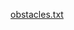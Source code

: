 [obstacles.txt](https://github.com/UIUUUUUUUUUUUUUUUUU/UIUUUUUUUUUUUUUUUUU/files/12839576/obstacles.txt)

<!---
UIUUUUUUUUUUUUUUUUU/UIUUUUUUUUUUUUUUUUU is a ✨ special ✨ repository because its `README.md` (this file) appears on your GitHub profile.
You can click the Preview link to take a look at your changes.
--->
